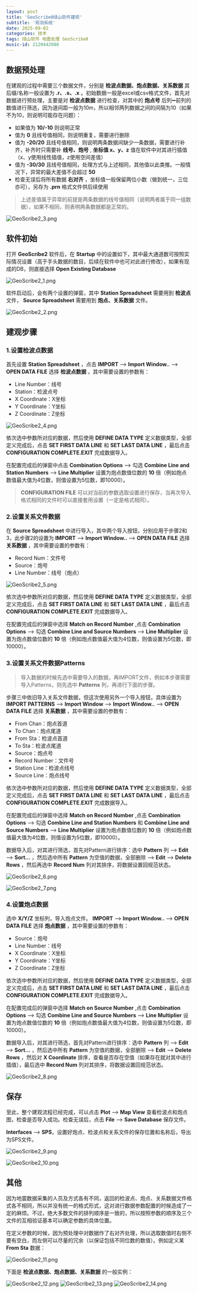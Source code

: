 ```yaml
---
layout: post
title: 'GeoScribeⅡ绿山软件建观'
subtitle: '观测系统'
date: 2025-09-02
categories: 技术
tags: 绿山软件 地震处理 GeoScribeⅡ
music-id: 2120442088
---
```


## 数据预处理

在建观的过程中需要三个数据文件，分别是 **检波点数据、炮点数据、关系数据** 其后缀/名称一般设置为 **.r、.s、.x** 。初始数据一般是excel或csv格式文件，首先对数据进行预处理，主要是对 **检波点数据** 进行检查，对其中的 **炮点号** 后列➖前列的数值进行筛选，因为道间距一般为10m，所以相邻两列数据之间的间隔为10（如果不为10，则说明可能存在问题）：

* 如果值为 **10/-10** 则说明正常
* 值为 **0** 且线号值相同，则说明重复，需要进行删除
* 值为 **-20/20** 且线号值相同，则说明两条数据间缺少一条数据，需要进行补齐，补齐时只需要补 **线号、炮号** , **坐标值 x、y、z** 值在软件中对其进行插值（x、y使用线性插值，z使用空间差值）
* 值为 **-30/30** 且线号值相同，处理方式与上述相同，其他值以此类推。一般情况下，异常的最大差值不会超过 **50** 
* 检查无误后将所有数据 **右对齐** ，坐标值一般保留两位小数（做到统一，三位亦可），另存为 **.prn** 格式文件供后续使用

> 上述差值属于异常的前提是两条数据的线号值相同（说明两者属于同一组数据），如果不相同，则表明两条数据都是正常的。

![GeoScribe2_3.png](https://youke1.picui.cn/s1/2025/09/02/68b6b9e22b1f0.png)

## 软件初始

打开 **GeoScribe2** 软件后，在 **Startup** 中的设置如下，其中最大通道数可按照实际情况设置（高于手头数据的数目，后续在软件中也可对此进行修改），如果有现成的DB，则直接选择 **Open Existing Database** 

![GeoScribe2_1.png](https://youke1.picui.cn/s1/2025/09/02/68b6b9e0f21e5.png)

软件启动后，会有两个设置的弹窗，其中 **Station Spreadsheet** 需要用到 **检波点** 文件， **Source Spreadsheet** 需要用到 **炮点、关系数据** 文件。

![GeoScribe2_2.png](https://youke1.picui.cn/s1/2025/09/02/68b6b9e211695.png)

## 建观步骤

### 1.设置检波点数据

首先设置 **Station Spreadsheet** ，点击 **IMPORT** --> **Import Window..** --> **OPEN DATA FILE** 选择 **检波点数据** ，其中需要设置的参数有：

* Line Number：线号
* Station：检波点号
* X Coordinate：X坐标
* Y Coordinate：Y坐标
* Z Coordinate：Z坐标

![GeoScribe2_4.png](https://youke1.picui.cn/s1/2025/09/02/68b6b9e2081f9.png)

依次选中参数所对应的数据，然后使用 **DEFINE DATA TYPE** 定义数据类型，全部定义完成后，点击 **SET FIRST DATA LINE** 和 **SET LAST DATA LINE** ，最后点击 **CONFIGURATION COMPLETE.EXIT** 完成数据导入。

在配置完成后的弹窗中点击 **Combination Options** --> 勾选 **Combine Line and Station Numbers** --> **Line Multiplier** 设置为炮点数值位数的 **10** 倍（例如炮点数值最大值为4位数，则值设置为5位数，即10000）。

> **CONFIGURATION FILE** 可以对当前的参数选取设置进行保存，当再次导入格式相同的文件时可以直接套用设置（一定是格式相同）。

### 2.设置关系文件数据

在 **Source Spreadsheet** 中进行导入，其中两个导入按钮，分别应用于步骤2和3，此步骤2的设置为 **IMPORT** --> **Import Window..** --> **OPEN DATA FILE** 选择 **关系数据** ，其中需要设置的参数有：

* Record Num：文件号
* Source：炮号
* Line Number：线号（炮点）

![GeoScribe2_5.png](https://youke1.picui.cn/s1/2025/09/02/68b6b9e1e1315.png)

依次选中参数所对应的数据，然后使用 **DEFINE DATA TYPE** 定义数据类型，全部定义完成后，点击 **SET FIRST DATA LINE** 和 **SET LAST DATA LINE** ，最后点击 **CONFIGURATION COMPLETE.EXIT** 完成数据导入。

在配置完成后的弹窗中选择 **Match on Record Number** ,点击 **Combination Options** --> 勾选 **Combine Line and Source Numbers** --> **Line Multiplier** 设置为炮点数值位数的 **10** 倍（例如炮点数值最大值为4位数，则值设置为5位数，即10000）。

### 3.设置关系文件数据Patterns

> 导入数据的时候先选中需要导入的数据，再IMPORT文件，例如本步骤需要导入Patterns，则先选中 **Patterns** 列，再进行下面的步骤。

步骤三中依旧导入关系文件数据，但这次使用另外一个导入按钮，具体设置为 **IMPORT PATTERNS** --> **Import Window** --> **Import Window..** --> **OPEN DATA FILE** 选择 **关系数据** ，其中需要设置的参数有：

* From Chan：炮点首道
* To Chan：炮点尾道
* From Sta：检波点首道
* To Sta：检波点尾道
* Source：炮点号
* Record Number：文件号
* Station Line：检波点线号
* Source Line：炮点线号

依次选中参数所对应的数据，然后使用 **DEFINE DATA TYPE** 定义数据类型，全部定义完成后，点击 **SET FIRST DATA LINE** 和 **SET LAST DATA LINE** ，最后点击 **CONFIGURATION COMPLETE.EXIT** 完成数据导入。

在配置完成后的弹窗中选择 **Match on Record Number** ,点击 **Combination Options** --> 勾选 **Combine Line and Station Numbers** 和 **Combine Line and Source Numbers** --> **Line Multiplier** 设置为炮点数值位数的 **10** 倍（例如炮点数值最大值为4位数，则值设置为5位数，即10000）。

数据导入后，对其进行筛选，首先对Pattern进行排序：选中 **Pattern** 列 --> **Edit** --> **Sort...** ，然后选中所有 **Pattern** 为空值的数据，全部删除 --> **Edit** --> **Delete Rows** ，然后再选中 **Record Num** 列对其排序，将数据设置回规范状态。

![GeoScribe2_6.png](https://youke1.picui.cn/s1/2025/09/02/68b6ba492b4ad.png)

![GeoScribe2_7.png](https://youke1.picui.cn/s1/2025/09/02/68b6ba491f657.png)

### 4.设置炮点数据

选中 **X/Y/Z** 坐标列，导入炮点文件。 **IMPORT** --> **Import Window..** --> **OPEN DATA FILE** 选择 **炮点数据** ，其中需要设置的参数有：

* Source：炮号
* Line Number：线号
* X Coordinate：X坐标
* Y Coordinate：Y坐标
* Z Coordinate：Z坐标

依次选中参数所对应的数据，然后使用 **DEFINE DATA TYPE** 定义数据类型，全部定义完成后，点击 **SET FIRST DATA LINE** 和 **SET LAST DATA LINE** ，最后点击 **CONFIGURATION COMPLETE.EXIT** 完成数据导入。

在配置完成后的弹窗中选择 **Match on Source Number** ,点击 **Combination Options** --> 勾选 **Combine Line and Source Numbers** --> **Line Multiplier** 设置为炮点数值位数的 **10** 倍（例如炮点数值最大值为4位数，则值设置为5位数，即10000）。

数据导入后，对其进行筛选，首先对Pattern进行排序：选中 **Pattern** 列 --> **Edit** --> **Sort...** ，然后选中所有 **Pattern** 为空值的数据，全部删除 --> **Edit** --> **Delete Rows** ，然后对 **X Coordinate** 排序，查看是否存在空值（如果存在就对其中进行插值），最后选中 **Record Num** 列对其排序，将数据设置回规范状态。

![GeoScribe2_8.png](https://youke1.picui.cn/s1/2025/09/02/68b6ba49884f0.png)

## 保存

至此，整个建观流程已经完成，可以点击 **Plot** --> **Map View** 查看检波点和炮点图，检查是否导入成功。检查无误后，点击 **File** --> **Save Database** 保存文件。

**Interfaces** --> **SPS**，设置好炮点、检波点和关系文件的保存位置和名称后，导出为SPS文件。

![GeoScribe2_9.png](https://youke1.picui.cn/s1/2025/09/02/68b6ba49bdb16.png)

![GeoScribe2_10.png](https://youke1.picui.cn/s1/2025/09/02/68b6ba496fa89.png)

## 其他

因为地震数据采集的人员及方式各有不同，返回的检波点、炮点、关系数据文件格式各不相同，所以并没有统一的格式形式，这对进行数据参数配置的时候造成了一定的麻烦。不过，绝大多数文件的排列顺序是一致的，所以按照参数的顺序及三个文件的互相验证基本可以确定参数的具体位置。

在定义参数的时候，因为预处理中对数据作了右对齐处理，所以选取数值时右侧不要有空白，而左侧可以尽量的冗余（以保证包括不同位数的数值）。例如定义某 **From Sta** 数据：

![GeoScribe2_11.png](https://youke1.picui.cn/s1/2025/09/02/68b6ba7773c88.png)

下面是 **检波点数据、炮点数据、关系数据** 的一般实例：

![GeoScribe2_12.png](https://youke1.picui.cn/s1/2025/09/02/68b6ba7869a5c.png)
![GeoScribe2_13.png](https://youke1.picui.cn/s1/2025/09/02/68b6ba7847639.png)
![GeoScribe2_14.png](https://youke1.picui.cn/s1/2025/09/02/68b6ba786e700.png)
